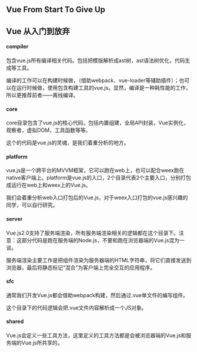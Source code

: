 ## Vue From Start To Give Up
## Vue 从入门到放弃

#### compiler
包含vue.js所有编译相关代码。包括把模版解析成ast树，ast语法树优化，代码生成等工具。

编译的工作可以在构建时候做，（借助webpack、vue-loader等辅助插件）；也可以在运行时候做，使用包含构建工具的vue.js。显然，编译是一种耗性能的工作，所以更推荐前者——离线编译。

#### core
core目录包含了vue.js的核心代码，包括内置组建，全局API封装，Vue实例化，观察者，虚拟DOM，工具函数等等。

这个的代码是vue.js的灵魂，是我们着重分析的地方。

#### platform
vue.js是一个跨平台的MVVM框架，它可以跑在web上，也可以配合weex跑在native客户端上。platform是vue.js的入口，2个目录代表2个主要入口，分别打包成运行在web上和weex上的Vue.js。

我们会着重分析web入口打包后的Vue.js，对于weex入口打包的vue.js感兴趣的同学，可以自行研究。

#### server
Vue.js2.0支持了服务端渲染，所有服务端渲染相关的逻辑都在这个目录下。注意：这部分代码是跑在服务端的Node.js，不要和跑在浏览器端的Vue.js混为一谈。

服务端渲染主要工作是把组件渲染为服务器端的HTML字符串，将它们直接发送到浏览器，最后将静态标记“混合”为客户端上完全交互的应用程序。

#### sfc
通常我们开发Vue.js都会借助webpack构建，然后通过.vue单文件的编写组件。

这个目录下的代码逻辑会把.vue文件内容解析成一个JS对象。

#### shared
Vue.js会定义一些工具方法，这里定义的工具方法都是会被浏览器端的Vue.js和服务端的Vue.js所共享的。
